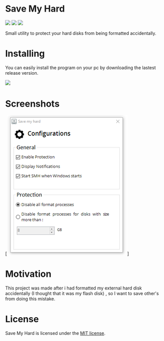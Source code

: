 # Save My Hard

[![](https://img.shields.io/badge/Windows-7-blue.svg)]() [![](https://img.shields.io/badge/Windows-8%20%2F%208.1-orange.svg)]() [![](https://img.shields.io/badge/Windows-10-lightgrey.svg)]()

Small utility to protect your hard disks from being formatted accidentally.

# Installing

You can easily install the program on your pc by downloading the lastest release version.

[![](https://img.shields.io/badge/Release-v1.0.0-blue.svg)](https://github.com/MahmoudH96/SaveMyHard/releases/latest)

# Screenshots

[![ConfigurationWindow](./docs/ConfigurationsWindow.PNG)]

# Motivation

This project was made after i had formatted my external hard disk accidentally (I thought that it was my flash disk) , so I want to save other's from doing this mistake.

# License

Save My Hard is licensed under the <a href="https://github.com/MahmoudH96/SaveMyHard/blob/master/LICENSE">MIT license</a>.
